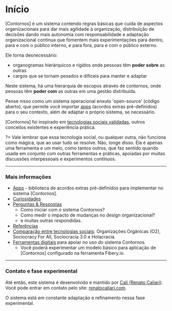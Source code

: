 # Início

[Contornos] é um sistema contendo regras básicas que cuida de aspectos organizacionais para dar mais agilidade à organização, distribuição de decisões dando mais autonomia com responsabilidade e adaptação organizacional contínua que fomentem mais experimentações para dentro, para e com o público interno, e para fora, para e com o público externo.

Ele torna desnecessário:
- organogramas hierárquicos e rígidos onde pessoas têm **poder sobre** as outras
- cargos que se tornam pesados e difíceis para manter e adaptar

Neste sistema, há uma hierarquia de escopos através de contornos, onde pessoas têm **poder com** as outras em uma gestão distribuída.

Pense nisso como um sistema operacional enxuto 'open-source' (código aberto), que permite você importar [apps](https://github.com/renatoac/contornos/wiki/apps) (acordos extras pré-definidos) para o seu contexto, além de adaptar o próprio sistema, se necessário.

[Contornos] foi inspirado em [tecnologias sociais validadas](https://github.com/renatoac/contornos/wiki/Compara%C3%A7%C3%A3o-entre-tecnologias-sociais), outros conceitos existentes e experiência prática.

?> Vale lembrar que essa tecnologia social, ou qualquer outra, não funciona como mágica, que ao usar tudo se resolve. Não, longe disso. Ela é apenas uma ferramenta e um meio, como tantos outros, que faz sentido quando usada em conjunto com outras ferramentas e práticas, apoiadas por muitas discussões interpessoais e experimentos contínuos. 

---
### Mais informações
- [Apps](apps) - biblioteca de acordos extras pré-definidos para implementar no sistema [Contornos].
- [Curiosidades](curiosidades)
- [Perguntas & Respostas](perguntas)
  - Como iniciar com o sistema Contornos?
  - Como medir o impacto de mudanças no design organizacional?
  - e muitas outras respondidas.
- [Referências](referencias)
- [Comparação entre tecnologias sociais](tecnologias): Organizações Orgânicas (O2), Sociocracy For All, Sociocracia 3.0 e Holacracia.
- [Ferramentas digitais](ferramentas) para apoiar no uso do sistema Contornos.
  - Você poderá experimentar um modelo básico para aplicação de [Contornos] configurado na ferramenta Fibery.io.

---

### Contato e fase experimental
Até então, este sistema é desenvolvido e mantido por [Cali (Renato Caliari)](https://www.linkedin.com/in/renatocaliari/). Você pode entrar em contato pelo site: [renatocaliari.com](https://renatocaliari.com/). 

O sistema está em constante adaptação e refinamento nessa fase experimental. 
